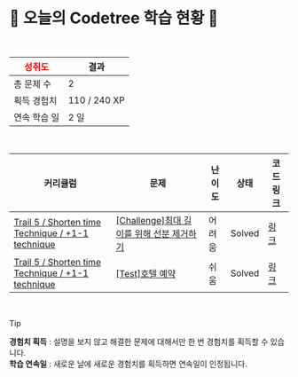 # 🌲 오늘의 Codetree 학습 현황 🌲

<br />

| <span style="color:red;display:block;text-align:center;"> **성취도**</span> | 결과 |
|---|---|
| 총 문제 수 | 2 |
| 획득 경험치 | 110 / 240 XP |
| 연속 학습 일 | 2 일 |

<br />

|커리큘럼|문제|난이도|상태|코드 링크|
|---|---|---|---|---|
|[Trail 5 / Shorten time Technique / +1-1 technique](https://www.codetree.ai/trail-info/intermediate-mid/)|[[Challenge]최대 길이를 위해 선분 제거하기](https://www.codetree.ai/trails/complete/curated-cards/challenge-remove-the-line-segment-for-the-maximum-length/)|어려움|Solved|[링크](https://github.com/qmean/Algorithm_study/blob/main/250724/%EC%B5%9C%EB%8C%80%20%EA%B8%B8%EC%9D%B4%EB%A5%BC%20%EC%9C%84%ED%95%B4%20%EC%84%A0%EB%B6%84%20%EC%A0%9C%EA%B1%B0%ED%95%98%EA%B8%B0/remove-the-line-segment-for-the-maximum-length.java)|
|[Trail 5 / Shorten time Technique / +1-1 technique](https://www.codetree.ai/trail-info/intermediate-mid/)|[[Test]호텔 예약](https://www.codetree.ai/trails/complete/curated-cards/test-reserve-hotel/)|쉬움|Solved|[링크](https://github.com/qmean/Algorithm_study/blob/main/250724/%ED%98%B8%ED%85%94%20%EC%98%88%EC%95%BD/reserve-hotel.java)|


<br />

> [!TIP]
> **경험치 획득** : 설명을 보지 않고 해결한 문제에 대해서만 한 번 경험치를 획득할 수 있습니다.  
> **학습 연속일** : 새로운 날에 새로운 경험치를 획득하면 연속일이 인정됩니다.


